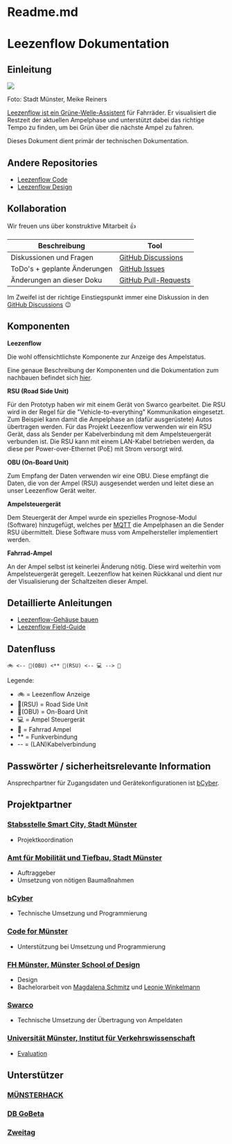 # Readme.md

  

# Leezenflow Dokumentation

  

## Einleitung

  

![](https://user-images.githubusercontent.com/66736282/129550691-5f99209a-2266-44ea-8525-ba5e195e8848.png)

Foto: Stadt Münster, Meike Reiners

  

[Leezenflow ist ein Grüne-Welle-Assistent](https://smartcity.ms/leezenflow/) für Fahrräder. Er visualisiert die Restzeit der aktuellen Ampelphase und unterstützt dabei das richtige Tempo zu finden, um bei Grün über die nächste Ampel zu fahren.

  

Dieses Dokument dient primär der technischen Dokumentation.

  

## Andere Repositories

  

*   [Leezenflow Code](https://github.com/bCyberGmbH/leezenflow-code)
*   [Leezenflow Design](https://github.com/bCyberGmbH/leezenflow-design)

  

## Kollaboration

  

Wir freuen uns über konstruktive Mitarbeit 👍

  

| Beschreibung | Tool |
| ---| --- |
| Diskussionen und Fragen | [GitHub Discussions](https://github.com/bCyberGmbH/leezenflow-doku/discussions) |
| ToDo's + geplante Änderungen | [GitHub Issues](https://github.com/bCyberGmbH/leezenflow-doku/issues) |
| Änderungen an dieser Doku | [GitHub Pull-Requests](https://github.com/bCyberGmbH/leezenflow-doku/pulls) |

  

Im Zweifel ist der richtige Einstiegspunkt immer eine Diskussion in den [GitHub Discussions](https://github.com/bCyberGmbH/leezenflow-doku/discussions) :wink:

  

## Komponenten

  

**Leezenflow**

  

Die wohl offensichtlichste Komponente zur Anzeige des Ampelstatus.

Eine genaue Beschreibung der Komponenten und die Dokumentation zum nachbauen befindet sich [hier](http://case.md).

  

**RSU (Road Side Unit)**

  

Für den Prototyp haben wir mit einem Gerät von Swarco gearbeitet. Die RSU wird in der Regel für die "Vehicle-to-everything" Kommunikation eingesetzt. Zum Beispiel kann damit die Ampelphase an (dafür ausgerüstete) Autos übertragen werden. Für das Projekt Leezenflow verwenden wir ein RSU Gerät, dass als Sender per Kabelverbindung mit dem Ampelsteuergerät verbunden ist. Die RSU kann mit einem LAN-Kabel betrieben werden, da diese per Power-over-Ethernet (PoE) mit Strom versorgt wird.

  

**OBU (On-Board Unit)**

  

Zum Empfang der Daten verwenden wir eine OBU. Diese empfängt die Daten, die von der Ampel (RSU) ausgesendet werden und leitet diese an unser Leezenflow Gerät weiter.

  

**Ampelsteuergerät**

  

Dem Steuergerät der Ampel wurde ein spezielles Prognose-Modul (Software) hinzugefügt, welches per [MQTT](https://de.wikipedia.org/wiki/MQTT) die Ampelphasen an die Sender RSU übermittelt. Diese Software muss vom Ampelhersteller implementiert werden.

  

**Fahrrad-Ampel**

  

An der Ampel selbst ist keinerlei Änderung nötig. Diese wird weiterhin vom Ampelsteuergerät geregelt. Leezenflow hat keinen Rückkanal und dient nur der Visualisierung der Schaltzeiten dieser Ampel.

  

## Detaillierte Anleitungen

  

*   [Leezenflow-Gehäuse bauen](case.md)
*   [Leezenflow Field-Guide](field-guide.md)

  

## Datenfluss

  

```plain
🚲 <-- 📡(OBU) <** 📡(RSU) <-- 💻 --> 🚦
```

  

Legende:

  

*   🚲 = Leezenflow Anzeige
*   📡(RSU) = Road Side Unit
*   📡(OBU) = On-Board Unit
*   💻 = Ampel Steuergerät
*   🚦 = Fahrrad Ampel
*   \*\* = Funkverbindung
*   \-- = (LAN)Kabelverbindung

  

## Passwörter / sicherheitsrelevante Information

  

Ansprechpartner für Zugangsdaten und Gerätekonfigurationen ist [bCyber](https://www.bcyber.de).

  

## Projektpartner

  

### [Stabsstelle Smart City, Stadt Münster](https://smartcity.ms)

  

*   Projektkoordination

  

### [Amt für Mobilität und Tiefbau, Stadt Münster](https://www.stadt-muenster.de/tiefbauamt)

  

*   Auftraggeber
*   Umsetzung von nötigen Baumaßnahmen

  

### [bCyber](https://www.bcyber.de)

  

*   Technische Umsetzung und Programmierung

  

### [Code for Münster](https://codeformuenster.org/)

  

*   Unterstützung bei Umsetzung und Programmierung

  

### [FH Münster, Münster School of Design](https://www.fh-muenster.de/msd/index.php)

  

*   Design
*   Bachelorarbeit von [Magdalena Schmitz](https://wise20.parcours-muenster.de/arbeiten/magdalena-schmitz/) und [Leonie Winkelmann](https://wise20.parcours-muenster.de/arbeiten/leonie-winkelmann/)

  

### [Swarco](https://www.swarco.com/de)

  

*   Technische Umsetzung der Übertragung von Ampeldaten

  

### [Universität Münster, Institut für Verkehrswissenschaft](https://www.wiwi.uni-muenster.de/ivm/)

  

*   [Evaluation](https://www.stadt-muenster.de/sessionnet/sessionnetbi/vo0050.php?__kvonr=2004049785)

  

## Unterstützer

  

### [MÜNSTERHACK](https://muensterhack.de/)

  

### [DB GoBeta](https://gobeta.de)

  

### [Zweitag](https://www.zweitag.de/)
